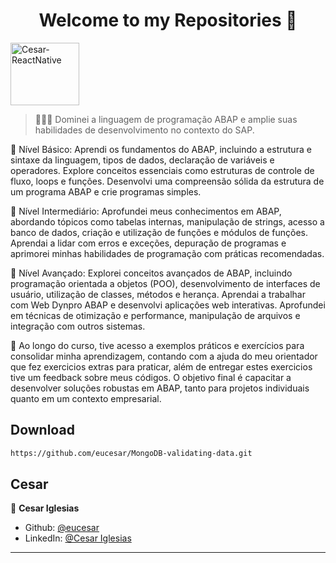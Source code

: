 <h1 align="center">Welcome to my Repositories 🤝</h1>
<p>
  <img align="center" alt="Cesar-ReactNative" height="100" width="110" src="https://cdn.jsdelivr.net/gh/devicons/devicon/icons/react/react-original.svg">
</p>

> 🌱👨‍💻 Dominei a linguagem de programação ABAP e amplie suas habilidades de desenvolvimento no contexto do SAP.

🔹 Nível Básico:
Aprendi os fundamentos do ABAP, incluindo a estrutura e sintaxe da linguagem, tipos de dados, declaração de variáveis e operadores. Explore conceitos essenciais como estruturas de controle de fluxo, loops e funções. Desenvolvi uma compreensão sólida da estrutura de um programa ABAP e crie programas simples.

🔹 Nível Intermediário:
Aprofundei meus conhecimentos em ABAP, abordando tópicos como tabelas internas, manipulação de strings, acesso a banco de dados, criação e utilização de funções e módulos de funções. Aprendai a lidar com erros e exceções, depuração de programas e aprimorei minhas habilidades de programação com práticas recomendadas.

🔹 Nível Avançado:
Explorei conceitos avançados de ABAP, incluindo programação orientada a objetos (POO), desenvolvimento de interfaces de usuário, utilização de classes, métodos e herança. Aprendai a trabalhar com Web Dynpro ABAP e desenvolvi aplicações web interativas. Aprofundei em técnicas de otimização e performance, manipulação de arquivos e integração com outros sistemas.

🔸 Ao longo do curso, tive acesso a exemplos práticos e exercícios para consolidar minha aprendizagem, contando com a ajuda do meu orientador que fez exercicios extras para praticar, além de entregar estes exercicios tive um feedback sobre meus códigos. O objetivo final é capacitar a desenvolver soluções robustas em ABAP, tanto para projetos individuais quanto em um contexto empresarial.

## Download

```sh
https://github.com/eucesar/MongoDB-validating-data.git
```

## Cesar

👤 **Cesar Iglesias**

* Github: [@eucesar](https://github.com/eucesar)
* LinkedIn: [@Cesar Iglesias](https://www.linkedin.com/in/cesar-iglesias-tecnologia/)

***
